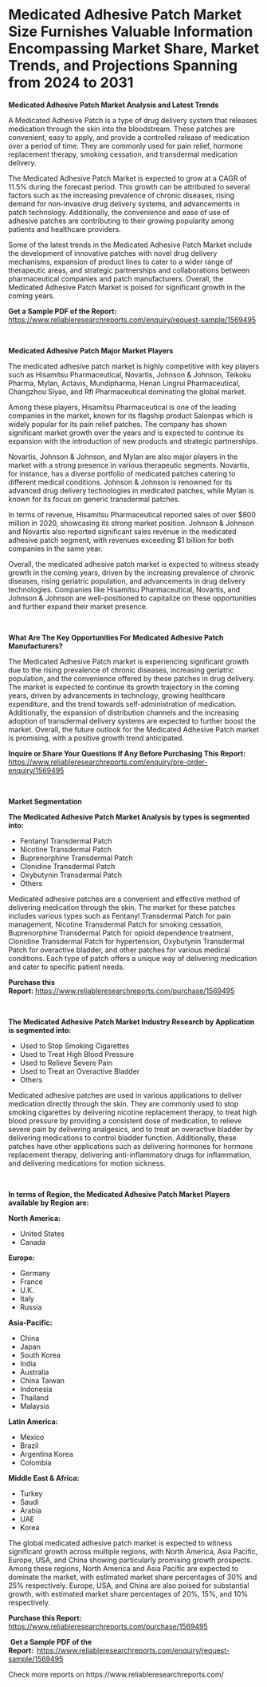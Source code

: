 <p><h1>Medicated Adhesive Patch Market Size Furnishes Valuable Information Encompassing Market Share, Market Trends, and Projections Spanning from 2024 to 2031</h1></p><p><strong>Medicated Adhesive Patch Market Analysis and Latest Trends</strong></p>
<p><p>A Medicated Adhesive Patch is a type of drug delivery system that releases medication through the skin into the bloodstream. These patches are convenient, easy to apply, and provide a controlled release of medication over a period of time. They are commonly used for pain relief, hormone replacement therapy, smoking cessation, and transdermal medication delivery.</p><p>The Medicated Adhesive Patch Market is expected to grow at a CAGR of 11.5% during the forecast period. This growth can be attributed to several factors such as the increasing prevalence of chronic diseases, rising demand for non-invasive drug delivery systems, and advancements in patch technology. Additionally, the convenience and ease of use of adhesive patches are contributing to their growing popularity among patients and healthcare providers.</p><p>Some of the latest trends in the Medicated Adhesive Patch Market include the development of innovative patches with novel drug delivery mechanisms, expansion of product lines to cater to a wider range of therapeutic areas, and strategic partnerships and collaborations between pharmaceutical companies and patch manufacturers. Overall, the Medicated Adhesive Patch Market is poised for significant growth in the coming years.</p></p>
<p><strong>Get a Sample PDF of the Report:&nbsp;</strong> <a href="https://www.reliableresearchreports.com/enquiry/request-sample/1569495">https://www.reliableresearchreports.com/enquiry/request-sample/1569495</a></p>
<p>&nbsp;</p>
<p><strong>Medicated Adhesive Patch Major Market Players</strong></p>
<p><p>The medicated adhesive patch market is highly competitive with key players such as Hisamitsu Pharmaceutical, Novartis, Johnson & Johnson, Teikoku Pharma, Mylan, Actavis, Mundipharma, Henan Lingrui Pharmaceutical, Changzhou Siyao, and Rfl Pharmaceutical dominating the global market.</p><p>Among these players, Hisamitsu Pharmaceutical is one of the leading companies in the market, known for its flagship product Salonpas which is widely popular for its pain relief patches. The company has shown significant market growth over the years and is expected to continue its expansion with the introduction of new products and strategic partnerships.</p><p>Novartis, Johnson & Johnson, and Mylan are also major players in the market with a strong presence in various therapeutic segments. Novartis, for instance, has a diverse portfolio of medicated patches catering to different medical conditions. Johnson & Johnson is renowned for its advanced drug delivery technologies in medicated patches, while Mylan is known for its focus on generic transdermal patches.</p><p>In terms of revenue, Hisamitsu Pharmaceutical reported sales of over $800 million in 2020, showcasing its strong market position. Johnson & Johnson and Novartis also reported significant sales revenue in the medicated adhesive patch segment, with revenues exceeding $1 billion for both companies in the same year.</p><p>Overall, the medicated adhesive patch market is expected to witness steady growth in the coming years, driven by the increasing prevalence of chronic diseases, rising geriatric population, and advancements in drug delivery technologies. Companies like Hisamitsu Pharmaceutical, Novartis, and Johnson & Johnson are well-positioned to capitalize on these opportunities and further expand their market presence.</p></p>
<p>&nbsp;</p>
<p><strong>What Are The Key Opportunities For Medicated Adhesive Patch Manufacturers?</strong></p>
<p><p>The Medicated Adhesive Patch market is experiencing significant growth due to the rising prevalence of chronic diseases, increasing geriatric population, and the convenience offered by these patches in drug delivery. The market is expected to continue its growth trajectory in the coming years, driven by advancements in technology, growing healthcare expenditure, and the trend towards self-administration of medication. Additionally, the expansion of distribution channels and the increasing adoption of transdermal delivery systems are expected to further boost the market. Overall, the future outlook for the Medicated Adhesive Patch market is promising, with a positive growth trend anticipated.</p></p>
<p><strong>Inquire or Share Your Questions If Any Before Purchasing This Report:</strong> <a href="https://www.reliableresearchreports.com/enquiry/pre-order-enquiry/1569495">https://www.reliableresearchreports.com/enquiry/pre-order-enquiry/1569495</a></p>
<p>&nbsp;</p>
<p><strong>Market Segmentation</strong></p>
<p><strong>The Medicated Adhesive Patch Market Analysis by types is segmented into:</strong></p>
<p><ul><li>Fentanyl Transdermal Patch</li><li>Nicotine Transdermal Patch</li><li>Buprenorphine Transdermal Patch</li><li>Clonidine Transdermal Patch</li><li>Oxybutynin Transdermal Patch</li><li>Others</li></ul></p>
<p><p>Medicated adhesive patches are a convenient and effective method of delivering medication through the skin. The market for these patches includes various types such as Fentanyl Transdermal Patch for pain management, Nicotine Transdermal Patch for smoking cessation, Buprenorphine Transdermal Patch for opioid dependence treatment, Clonidine Transdermal Patch for hypertension, Oxybutynin Transdermal Patch for overactive bladder, and other patches for various medical conditions. Each type of patch offers a unique way of delivering medication and cater to specific patient needs.</p></p>
<p><strong>Purchase this Report:&nbsp;</strong><a href="https://www.reliableresearchreports.com/purchase/1569495">https://www.reliableresearchreports.com/purchase/1569495</a></p>
<p>&nbsp;</p>
<p><strong>The Medicated Adhesive Patch Market Industry Research by Application is segmented into:</strong></p>
<p><ul><li>Used to Stop Smoking Cigarettes</li><li>Used to Treat High Blood Pressure</li><li>Used to Relieve Severe Pain</li><li>Used to Treat an Overactive Bladder</li><li>Others</li></ul></p>
<p><p>Medicated adhesive patches are used in various applications to deliver medication directly through the skin. They are commonly used to stop smoking cigarettes by delivering nicotine replacement therapy, to treat high blood pressure by providing a consistent dose of medication, to relieve severe pain by delivering analgesics, and to treat an overactive bladder by delivering medications to control bladder function. Additionally, these patches have other applications such as delivering hormones for hormone replacement therapy, delivering anti-inflammatory drugs for inflammation, and delivering medications for motion sickness.</p></p>
<p>&nbsp;</p>
<p><strong>In terms of Region, the Medicated Adhesive Patch Market Players available by Region are:</strong></p>
<p>
    <p> <strong> North America: </strong>
        <ul>
            <li>United States</li>
            <li>Canada</li>
        </ul>
        </p> 
    <p> <strong> Europe: </strong>
        <ul>
            <li>Germany</li>
            <li>France</li>
            <li>U.K.</li>
            <li>Italy</li>
            <li>Russia</li>
        </ul>
        </p> 
    <p> <strong> Asia-Pacific: </strong>
        <ul>
            <li>China</li>
            <li>Japan</li>
            <li>South Korea</li>
            <li>India</li>
            <li>Australia</li>
            <li>China Taiwan</li>
            <li>Indonesia</li>
            <li>Thailand</li>
            <li>Malaysia</li>
        </ul>
        </p> 
    <p> <strong> Latin America: </strong>
        <ul>
            <li>Mexico</li>
            <li>Brazil</li>
            <li>Argentina Korea</li>
            <li>Colombia</li>
        </ul>
        </p> 
    <p> <strong> Middle East & Africa: </strong>
        <ul>
            <li>Turkey</li>
            <li>Saudi</li>
            <li>Arabia</li>
            <li>UAE</li>
            <li>Korea</li>
        </ul>
    </p>
    </p>
<p><p>The global medicated adhesive patch market is expected to witness significant growth across multiple regions, with North America, Asia Pacific, Europe, USA, and China showing particularly promising growth prospects. Among these regions, North America and Asia Pacific are expected to dominate the market, with estimated market share percentages of 30% and 25% respectively. Europe, USA, and China are also poised for substantial growth, with estimated market share percentages of 20%, 15%, and 10% respectively.</p></p>
<p><strong>Purchase this Report: </strong><a href="https://www.reliableresearchreports.com/purchase/1569495">https://www.reliableresearchreports.com/purchase/1569495</a></p>
<p>&nbsp;<strong>Get a Sample PDF of the Report:&nbsp;&nbsp;</strong><a href="https://www.reliableresearchreports.com/enquiry/request-sample/1569495">https://www.reliableresearchreports.com/enquiry/request-sample/1569495</a></p>
<p><strong></strong></p>
<p>Check more reports on https://www.reliableresearchreports.com/</p>